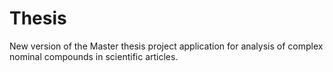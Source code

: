 # Thesis
New version of the Master thesis project application for analysis of complex nominal compounds in scientific articles.
